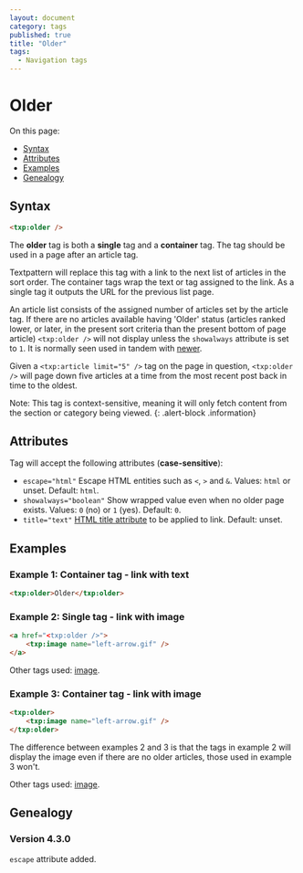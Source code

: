 ```yaml
---
layout: document
category: tags
published: true
title: "Older"
tags:
  - Navigation tags
---
```


# Older

On this page:

* [Syntax](#user-content-syntax)
* [Attributes](#user-content-attributes)
* [Examples](#user-content-examples)
* [Genealogy](#user-content-genealogy)

## Syntax

```html
<txp:older />
```

The **older** tag is both a __single__ tag and a __container__ tag. The tag should be used in a page after an article tag.

Textpattern will replace this tag with a link to the next list of articles in the sort order. The container tags wrap the text or tag assigned to the link. As a single tag it outputs the URL for the previous list page.

An article list consists of the assigned number of articles set by the article tag. If there are no articles available having 'Older' status (articles ranked lower, or later, in the present sort criteria than the present bottom of page article) `<txp:older />` will not display unless the `showalways` attribute is set to `1`. It is normally seen used in tandem with [newer](newer).

Given a `<txp:article limit="5" />` tag on the page in question, `<txp:older />` will page down five articles at a time from the most recent post back in time to the oldest.

Note: This tag is context-sensitive, meaning it will only fetch content from the section or category being viewed.
{: .alert-block .information}

## Attributes

Tag will accept the following attributes (**case-sensitive**):

* `escape="html"`
Escape HTML entities such as `<`, `>` and `&`.
Values: `html` or unset.
Default: `html`.
* `showalways="boolean"`
Show wrapped value even when no older page exists.
Values: `0` (no) or `1` (yes).
Default: `0`.
* `title="text"`
[HTML title attribute](https://developer.mozilla.org/en-US/docs/Web/HTML/Global_attributes#title) to be applied to link.
Default: unset.

## Examples

### Example 1: Container tag - link with text

```html
<txp:older>Older</txp:older>
```

### Example 2: Single tag - link with image

```html
<a href="<txp:older />">
    <txp:image name="left-arrow.gif" />
</a>
```

Other tags used: [image](image).

### Example 3: Container tag - link with image

```html
<txp:older>
    <txp:image name="left-arrow.gif" />
</txp:older>
```

The difference between examples 2 and 3 is that the tags in example 2 will display the image even if there are no older articles, those used in example 3 won't.

Other tags used: [image](image).

## Genealogy

### Version 4.3.0

`escape` attribute added.
